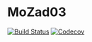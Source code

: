 # MoZad03

[![Build Status](https://ci.appveyor.com/api/projects/status/github/CarnariusXx/MoZad03.jl?svg=true)](https://ci.appveyor.com/project/CarnariusXx/MoZad03-jl)
[![Codecov](https://codecov.io/gh/CarnariusXx/MoZad03.jl/branch/master/graph/badge.svg)](https://codecov.io/gh/CarnariusXx/MoZad03.jl)

